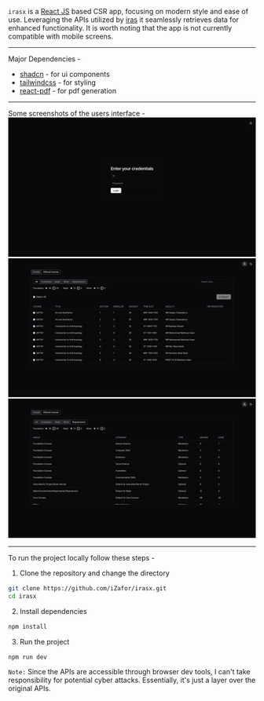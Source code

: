 `irasx` is a [React JS](https://react.dev/) based CSR app, focusing on modern style and ease of use.
Leveraging the APIs utilized by [iras](http://www.irasv1.iub.edu.bd/#/) it seamlessly retrieves data for enhanced functionality. It is worth noting that the app is not currently compatible with mobile screens.

<hr>

Major Dependencies -

-   [shadcn](https://ui.shadcn.com/) - for ui components
-   [tailwindcss](https://tailwindcss.com/) - for styling
-   [react-pdf](https://github.com/diegomura/react-pdf) - for pdf generation

<hr>

Some screenshots of the users interface -
<img src="./public/login.png"/>
<img src="./public/all-offered-courses.png"/>
<img src="./public/requirement-catalogue.png"/>

<hr>

To run the project locally follow these steps -
1. Clone the repository and change the directory
```bash
git clone https://github.com/iZafor/irasx.git
cd irasx
```
2. Install dependencies
```bash
npm install
```
3. Run the project
```
npm run dev
```

`Note:` Since the APIs are accessible through browser dev tools, I can't take responsibility for potential cyber attacks. Essentially, it's just a layer over the original APIs.